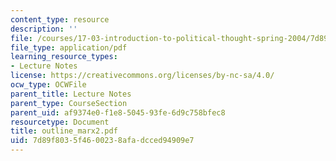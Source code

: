 ```yaml
---
content_type: resource
description: ''
file: /courses/17-03-introduction-to-political-thought-spring-2004/7d89f8035f4600238afadcced94909e7_outline_marx2.pdf
file_type: application/pdf
learning_resource_types:
- Lecture Notes
license: https://creativecommons.org/licenses/by-nc-sa/4.0/
ocw_type: OCWFile
parent_title: Lecture Notes
parent_type: CourseSection
parent_uid: af9374e0-f1e8-5045-93fe-6d9c758bfec8
resourcetype: Document
title: outline_marx2.pdf
uid: 7d89f803-5f46-0023-8afa-dcced94909e7
---
```

